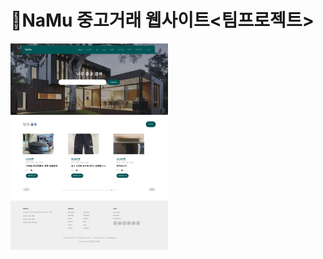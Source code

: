 # 🌳NaMu 중고거래 웹사이트<팀프로젝트>
<p dir="auto"><a target="_blank" rel="noopener noreferrer nofollow" href="https://raw.githubusercontent.com/abhinavs/moonwalk/master/_screenshots/moonwalk.png" class=""><img src="https://github.com/sojeong2184/namu/blob/NaMu/_screenshots/index.png" style="max-width: 50%;"></a></p>
